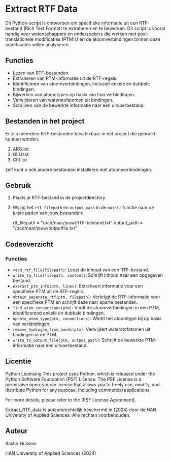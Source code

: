 # Extract RTF Data

Dit Python-script is ontworpen om specifieke informatie uit een RTF-bestand (Rich Text Format) te extraheren en te bewerken. 
Dit script is vooral handig voor wetenschappers en onderzoekers die werken met post-translationele modificaties (PTM's) en 
de atoomverbindingen binnen deze modificaties willen analyseren.

## Functies

- Lezen van RTF-bestanden.
- Extraheren van PTM-informatie uit de RTF-regels.
- Identificeren van atoomverbindingen, inclusief enkele en dubbele bindingen.
- Bijwerken van atoomtypes op basis van hun verbindingen.
- Verwijderen van waterstofatomen uit bindingen.
- Schrijven van de bewerkte informatie naar een uitvoerbestand.

## Bestanden in het project

  Er zijn meerdere RTF-bestanden beschikbaar in het project die gebruikt kunnen worden. 
  1. ARG.txt
  2. GLU.txt
  3. CIR.txt

  zelf kunt u ook andere bestanden installeren met atoomverbindengen. 



## Gebruik

1. Plaats je RTF-bestand in de projectdirectory.

2. Wijzig het `rtf_filepath` en `output_path` in de `main()` functie naar de juiste paden van jouw bestanden:

  
    rtf_filepath = "/pad/naar/jouw/RTF-bestand.txt"
    output_path = "/pad/naar/jouw/outputfile.txt"
  

## Codeoverzicht

### Functies

- `read_rtf_file(filepath)`: Leest de inhoud van een RTF-bestand.
- `write_to_file(filepath, content)`: Schrijft inhoud naar een opgegeven bestand.
- `extract_ptm_info(ptm, lines)`: Extraheert informatie voor een specifieke PTM uit de RTF-regels.
- `obtain_separate_rtf(ptm, filepath)`: Verkrijgt de RTF-informatie voor een specifieke PTM en schrijft deze naar aparte bestanden.
- `find_atom_connections(ptm)`: Vindt de atoomverbindingen in een PTM, identificerend enkele en dubbele bindingen.
- `update_atom_type(ptm, connections)`: Werkt het atoomtype bij op basis van verbindingen.
- `remove_hydrogen_from_bonds(ptm)`: Verwijdert waterstofatomen uit bindingen in de PTM.
- `write_to_output_file(ptm, output_path)`: Schrijft de bewerkte PTM-informatie naar een uitvoerbestand.

## Licentie
Python Licensing
This project uses Python, which is released under the Python Software Foundation (PSF) License. 
The PSF License is a permissive open-source license that allows you to freely use, modify, and distribute Python for any purpose, including commercial applications.

For more details, please refer to the (PSF License Agreement).

Extract_RTF_data is auteursrechtelijk beschermd in (2024) door de HAN University of Applied Sciences. Alle rechten voorbehouden.

## Auteur
Bashir Hussein

HAN University of Applied Sciences (2024)
